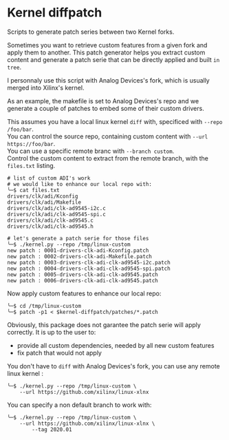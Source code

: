 # Kernel diffpatch

Scripts to generate patch series between two Kernel forks.

Sometimes you want to retrieve custom features from a given fork
and apply them to another. This patch generator helps you
extract custom content and generate a patch serie that can be
directly applied and built `in tree`.

I personnaly use this script with Analog Devices's fork,
which is usually merged into Xilinx's kernel.

As an example, the makefile is set to 
Analog Devices's repo and we generate a couple of patches to embed some of their custom drivers.  

This assumes you have a local linux kernel `diff` with, specificed with `--repo /foo/bar`.   
You can control the source repo, containing custom content with `--url https://foo/bar`.   
You can use a specific remote branc with `--branch custom`.   
Control the custom content to extract from the remote branch, with the `files.txt` listing.

```shell
# list of custom ADI's work
# we would like to enhance our local repo with:
╰─$ cat files.txt 
drivers/clk/adi/Kconfig
drivers/clk/adi/Makefile
drivers/clk/adi/clk-ad9545-i2c.c
drivers/clk/adi/clk-ad9545-spi.c
drivers/clk/adi/clk-ad9545.c
drivers/clk/adi/clk-ad9545.h

# let's generate a patch serie for those files
╰─$ ./kernel.py --repo /tmp/linux-custom
new patch : 0001-drivers-clk-adi-Kconfig.patch
new patch : 0002-drivers-clk-adi-Makefile.patch
new patch : 0003-drivers-clk-adi-clk-ad9545-i2c.patch
new patch : 0004-drivers-clk-adi-clk-ad9545-spi.patch
new patch : 0005-drivers-clk-adi-clk-ad9545.patch
new patch : 0006-drivers-clk-adi-clk-ad9545.patch
```

Now apply custom features to enhance our local repo:
```shell
╰─$ cd /tmp/linux-custom
╰─$ patch -p1 < $kernel-diffpatch/patches/*.patch
```

Obviously, this package does not garantee the patch serie will apply correctly.
It is up to the user to:
* provide all custom dependencies, needed by all new custom features
* fix patch that would not apply

You don't have to `diff` with Analog Devices's fork, 
you can use any remote linux kernel :
```shell
╰─$ ./kernel.py --repo /tmp/linux-custom \
    --url https://github.com/xilinx/linux-xlnx
```

You can specify a non default branch to work with:  
```shell
╰─$ ./kernel.py --repo /tmp/linux-custom \
    --url https://github.com/xilinx/linux-xlnx \
        --tag 2020.01
```
